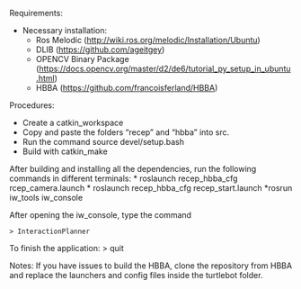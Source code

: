 Requirements:
 
- Necessary installation:
  * Ros Melodic (http://wiki.ros.org/melodic/Installation/Ubuntu)
  * DLIB (https://github.com/ageitgey)
  * OPENCV Binary Package (https://docs.opencv.org/master/d2/de6/tutorial_py_setup_in_ubuntu.html)
  * HBBA (https://github.com/francoisferland/HBBA)

Procedures:
- Create a catkin_workspace
- Copy and paste the folders “recep” and “hbba” into src.
- Run the command source devel/setup.bash
- Build with catkin_make

After building and installing all the dependencies, run the following commands in different terminals:
	* roslaunch recep_hbba_cfg rcep_camera.launch
	* roslaunch recep_hbba_cfg recep_start.launch
	*rosrun iw_tools iw_console

After opening the iw_console, type the command 

	> InteractionPlanner
To finish the application:
	> quit


Notes:
	If you have issues to build the HBBA, clone the repository from HBBA and replace the launchers and config files inside the turtlebot folder.
